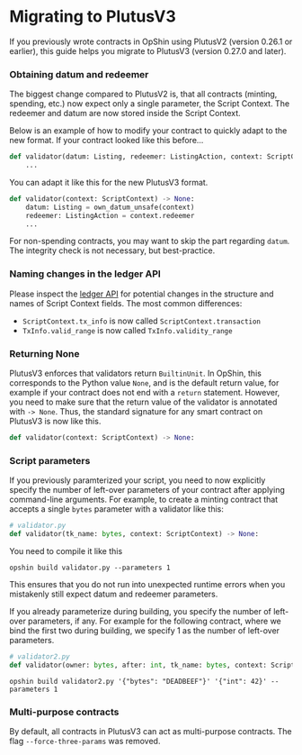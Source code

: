 # Migrating to PlutusV3

If you previously wrote contracts in OpShin using PlutusV2 (version 0.26.1 or earlier), this guide helps you migrate to PlutusV3 (version 0.27.0 and later).

### Obtaining datum and redeemer

The biggest change compared to PlutusV2 is, that all contracts (minting, spending, etc.) now expect only a single parameter, the Script Context.
The redeemer and datum are now stored inside the Script Context.

Below is an example of how to modify your contract to quickly adapt to the new format. If your contract looked like this before...
```python
def validator(datum: Listing, redeemer: ListingAction, context: ScriptContext) -> None:
    ...
```

You can adapt it like this for the new PlutusV3 format.
```python
def validator(context: ScriptContext) -> None:
    datum: Listing = own_datum_unsafe(context)
    redeemer: ListingAction = context.redeemer
    ...
```

For non-spending contracts, you may want to skip the part regarding `datum`. The integrity check is not necessary, but best-practice.

### Naming changes in the ledger API

Please inspect the [ledger API](https://opshin.opshin.dev/opshin/ledger/api_v3.html) for potential changes in the structure and names of Script Context fields.
The most common differences:

- `ScriptContext.tx_info` is now called `ScriptContext.transaction`
- `TxInfo.valid_range` is now called `TxInfo.validity_range`


### Returning None

PlutusV3 enforces that validators return `BuiltinUnit`. In OpShin, this corresponds to the Python value `None`, and is the default return value, for example if your contract does not end with a `return` statement. However, you need to make sure that the return value of the validator is annotated with `-> None`. Thus, the standard signature for any smart contract on PlutusV3 is now like this.
```python
def validator(context: ScriptContext) -> None:
```

### Script parameters

If you previously paramterized your script, you need to now explicitly specify the number of left-over parameters of your contract after applying command-line arguments. For example, to create a minting contract that accepts a single `bytes` parameter with a validator like this:
```python
# validator.py
def validator(tk_name: bytes, context: ScriptContext) -> None:
```

You need to compile it like this
```
opshin build validator.py --parameters 1
```

This ensures that you do not run into unexpected runtime errors when you mistakenly still expect datum and redeemer parameters.

If you already parameterize during building, you specify the number of left-over parameters, if any. For example for the following contract, where we bind the first two during building, we specify 1 as the number of left-over parameters.

```python
# validator2.py
def validator(owner: bytes, after: int, tk_name: bytes, context: ScriptContext) -> None:
```

```
opshin build validator2.py '{"bytes": "DEADBEEF"}' '{"int": 42}' --parameters 1
```

### Multi-purpose contracts

By default, all contracts in PlutusV3 can act as multi-purpose contracts. The flag `--force-three-params` was removed.
